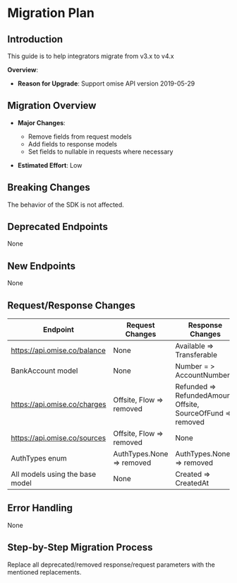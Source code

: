 # Migration Plan

## Introduction

This guide is to help integrators migrate from v3.x to v4.x

**Overview**:

- **Reason for Upgrade**: Support omise API version 2019-05-29

## Migration Overview

- **Major Changes**:

  - Remove fields from request models
  - Add fields to response models
  - Set fields to nullable in requests where necessary

- **Estimated Effort**: Low

## Breaking Changes

The behavior of the SDK is not affected.

## Deprecated Endpoints

None

## New Endpoints

None

## Request/Response Changes

| **Endpoint**                    | **Request Changes**       | **Response Changes**                                         |
| ------------------------------- | ------------------------- | ------------------------------------------------------------ |
| https://api.omise.co/balance    | None                      | Available => Transferable                                    |
| BankAccount model               | None                      | Number = > AccountNumber                                     |
| https://api.omise.co/charges    | Offsite, Flow => removed  | Refunded => RefundedAmount, Offsite, SourceOfFund => removed |
| https://api.omise.co/sources    | Offsite, Flow => removed  | None                                                         |
| AuthTypes enum                  | AuthTypes.None => removed | AuthTypes.None => removed                                    |
| All models using the base model | None                      | Created => CreatedAt                                         |

## Error Handling

None

## Step-by-Step Migration Process

Replace all deprecated/removed response/request parameters with the mentioned replacements.

